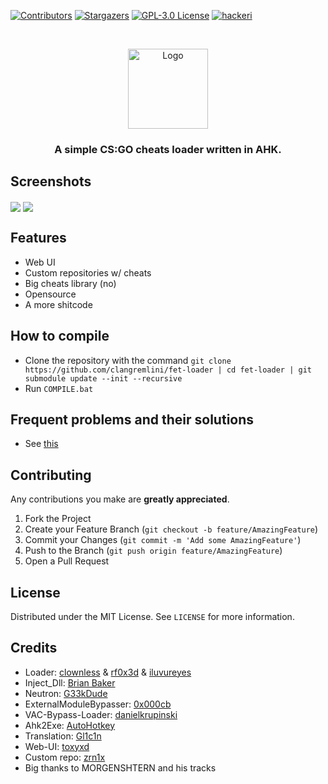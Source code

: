 [![Contributors][contributors-shield]][contributors-url]
[![Stargazers][stars-shield]][stars-url]
[![GPL-3.0 License][license-shield]][license-url]
[![hackeri](https://img.shields.io/github/downloads/clangremlini/fet-loader/total.svg?style=flat-square)](https://github.com/clangremlini/fet-loader/releases) 

<br />
<p align="center">
  <a href="https://fetloader.xyz">
    <img src="https://i.imgur.com/BYyWETR.png" alt="Logo" height="128">
  </a>



<h3 align="center">A simple CS:GO cheats loader written in AHK.</h3>

## Screenshots
<img align="center" src="https://fetloader.xyz/dark.png"> <img align="center" src="https://fetloader.xyz/light.png">

## Features
- Web UI
- Custom repositories w/ cheats
- Big cheats library (no)
- Opensource
- A more shitcode

## How to compile
- Clone the repository with the command `git clone https://github.com/clangremlini/fet-loader | cd fet-loader | git submodule update --init --recursive`
- Run `COMPILE.bat`

## Frequent problems and their solutions
- See [this](https://github.com/clangremlini/fet-loader/discussions?discussions_q=category%3A%22Solved+bugs%22)

## Contributing

Any contributions you make are **greatly appreciated**.

1. Fork the Project
2. Create your Feature Branch (`git checkout -b feature/AmazingFeature`)
3. Commit your Changes (`git commit -m 'Add some AmazingFeature'`)
4. Push to the Branch (`git push origin feature/AmazingFeature`)
5. Open a Pull Request

## License

Distributed under the MIT License. See `LICENSE` for more information.


## Credits
- Loader: [clownless](https://m4x3r.xyz) & [rf0x3d](https://rf0x3d.su) & [iluvureyes](https://t.me/iluvureyes)
- Inject_Dll: [Brian Baker](https://github.com/Fooly-Cooly)
- Neutron: [G33kDude](https://github.com/G33kDude/Neutron.ahk)
- ExternalModuleBypasser: [0x000cb](https://github.com/0x000cb)
- VAC-Bypass-Loader: [danielkrupinski](https://github.com/danielkrupinski/VAC-Bypass-Loader)
- Ahk2Exe: [AutoHotkey](https://github.com/AutoHotkey/Ahk2Exe)
- Translation: [Gl1c1n](https://github.com/Gl1c1n)
- Web-UI: [toxyxd](https://github.com/toxyxd)
- Custom repo: [zrn1x](https://github.com/oliyase)
- Big thanks to MORGENSHTERN and his tracks


[contributors-shield]: https://img.shields.io/github/contributors/clangremlini/fet-loader.svg?style=flat-square
[contributors-url]: https://github.com/clangremlini/fet-loader/graphs/contributors
[stars-shield]: https://img.shields.io/github/stars/clangremlini/fet-loader.svg?style=flat-square
[stars-url]: https://github.com/clangremlini/fet-loader/stargazers
[license-shield]: https://img.shields.io/github/license/clangremlini/fet-loader.svg?style=flat-square
[license-url]: https://github.com/clangremlini/fet-loader/blob/master/LICENSE.txt
